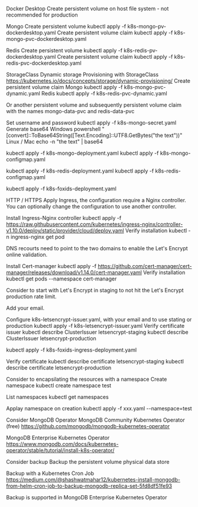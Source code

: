 Docker Desktop
Create persistent volume on host file system - not recommended for production

Mongo
    Create persistent volume 
    kubectl apply -f k8s-mongo-pv-dockerdesktop.yaml
    Create persistent volume claim
    kubectl apply -f k8s-mongo-pvc-dockerdesktop.yaml

Redis
    Create persistent volume 
    kubectl apply -f k8s-redis-pv-dockerdesktop.yaml
    Create persistent volume claim
    kubectl apply -f k8s-redis-pvc-dockerdesktop.yaml

StorageClass
Dynamic storage Provisioning with StorageClass 
https://kubernetes.io/docs/concepts/storage/dynamic-provisioning/
Create persistent volume claim
Mongo
    kubectl apply -f k8s-mongo-pvc-dynamic.yaml
Redis
    kubectl apply -f k8s-redis-pvc-dynamic.yaml


Or another persistent volume and subsequently persistent volume claim with the names mongo-data-pvc and redis-data-pvc

Set username and password
kubectl apply -f k8s-mongo-secret.yaml
Generate base64
  Windows
    powershell "[convert]::ToBase64String([Text.Encoding]::UTF8.GetBytes(\"the text\"))"
  Linux / Mac
    echo -n "the text" | base64

kubectl apply -f k8s-mongo-deployment.yaml
kubectl apply -f k8s-mongo-configmap.yaml


kubectl apply -f k8s-redis-deployment.yaml
kubectl apply -f k8s-redis-configmap.yaml

kubectl apply -f k8s-foxids-deployment.yaml

HTTP / HTTPS
Apply Ingress, the configuration require a Nginx controller. You can optionally change the configuration to use another controller.

Install Ingress-Nginx controller
kubectl apply -f https://raw.githubusercontent.com/kubernetes/ingress-nginx/controller-v1.10.0/deploy/static/provider/cloud/deploy.yaml
    Verify installation 
    kubectl -n ingress-nginx get pod

DNS recourts need to point to the two domains to enable the Let's Encrypt online validation.

Install Cert-manager
kubectl apply -f https://github.com/cert-manager/cert-manager/releases/download/v1.14.0/cert-manager.yaml
    Verify installation 
    kubectl get pods --namespace cert-manager

Consider to start with Let's Encrypt in staging to not hit the Let's Encrypt production rate limit.

Add your email.

Configure k8s-letsencrypt-issuer.yaml, with your email and to use stating or production
kubectl apply -f k8s-letsencrypt-issuer.yaml
    Verify certificate issuer
    kubectl describe ClusterIssuer letsencrypt-staging
    kubectl describe ClusterIssuer letsencrypt-production

kubectl apply -f k8s-foxids-ingress-deployment.yaml

Verify certificate
    kubectl describe certificate letsencrypt-staging
    kubectl describe certificate letsencrypt-production


Consider to encapsilating the resources with a namespace
  Create namespace
  kubectl create namespace test

  List namespaces
  kubectl get namespaces

  Applay namespace on creation 
  kubectl apply -f xxx.yaml --namespace=test

Consider MongoDB Operator
  MongoDB Community Kubernetes Operator (free)
  https://github.com/mongodb/mongodb-kubernetes-operator

  MongoDB Enterprise Kubernetes Operator
  https://www.mongodb.com/docs/kubernetes-operator/stable/tutorial/install-k8s-operator/

Consider backup
  Backup the persistent volume physical data store

  Backup with a Kubernetes Cron Job
  https://medium.com/@shashwatmahar12/kubernetes-install-mongodb-from-helm-cron-job-to-backup-mongodb-replica-set-5fd8df51fe93
  
  Backup is supported in MongoDB Enterprise Kubernetes Operator

